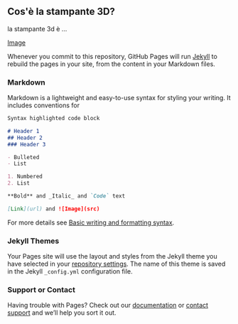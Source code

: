 ## Cos'è la stampante 3D?

la stampante 3d è  ...

[Image](https://www.google.com/url?sa=i&url=https%3A%2F%2Fwww.make-shape.com%2Fcome-funziona-una-stampante-3d%2F&psig=AOvVaw0mIS-gvyEmF1ywdcHPYmWM&ust=1650306421891000&source=images&cd=vfe&ved=0CAkQjRxqFwoTCOCd_tXcm_cCFQAAAAAdAAAAABAK)

Whenever you commit to this repository, GitHub Pages will run [Jekyll](https://jekyllrb.com/) to rebuild the pages in your site, from the content in your Markdown files.

### Markdown

Markdown is a lightweight and easy-to-use syntax for styling your writing. It includes conventions for

```markdown
Syntax highlighted code block

# Header 1
## Header 2
### Header 3

- Bulleted
- List

1. Numbered
2. List

**Bold** and _Italic_ and `Code` text

[Link](url) and ![Image](src)
```

For more details see [Basic writing and formatting syntax](https://docs.github.com/en/github/writing-on-github/getting-started-with-writing-and-formatting-on-github/basic-writing-and-formatting-syntax).

### Jekyll Themes

Your Pages site will use the layout and styles from the Jekyll theme you have selected in your [repository settings](https://github.com/federicopellegrini/3d_stamp_project/settings/pages). The name of this theme is saved in the Jekyll `_config.yml` configuration file.

### Support or Contact

Having trouble with Pages? Check out our [documentation](https://docs.github.com/categories/github-pages-basics/) or [contact support](https://support.github.com/contact) and we’ll help you sort it out.

